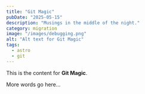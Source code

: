 ```yaml
---
title: "Git Magic"
pubDate: "2025-05-15"
description: "Musings in the middle of the night."
category: migration
image: "/images/debugging.png"
alt: "Alt text for Git Magic"
tags:
  - astro
  - git
---
```


This is the content for **Git Magic**.

More words go here...
